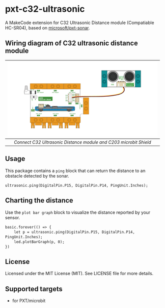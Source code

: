 # pxt-c32-ultrasonic

A MakeCode extension for C32 Ultrasonic Distance module (Compatiable HC-SR04), based on [microsoft/pxt-sonar](https://github.com/microsoft/pxt-sonar).

## Wiring diagram of C32 ultrasonic distance module

| ![C32 Ultrasonic Distance](https://github.com/thireyes/pxt-c32-ultrasonic/blob/master/icon.png "Connect C32 Ultrasonic Distance module and C203 microbit Shield") | 
| :-------------------------------------------------------------------------------------------------------------------------------------: | 
|                                _Connect C32 Ultrasonic Distance module and C203 microbit Shield_                                        |  

## Usage

This package contains a ``ping`` block that can return the distance to an obstacle detected by the sonar.

```sig
ultrasonic.ping(DigitalPin.P15, DigitalPin.P14, PingUnit.Inches);
```

## Charting the distance

Use the ``plot bar graph`` block to visualize the distance reported by your sensor.

```blocks
basic.forever(() => {
    let p = ultrasonic.ping(DigitalPin.P15, DigitalPin.P14, PingUnit.Inches);
    led.plotBarGraph(p, 0);
})
```

## License
Licensed under the MIT License (MIT). See LICENSE file for more details.

## Supported targets
* for PXT/microbit